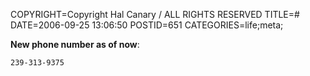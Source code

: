 COPYRIGHT=Copyright Hal Canary / ALL RIGHTS RESERVED
TITLE=#
DATE=2006-09-25 13:06:50
POSTID=651
CATEGORIES=life;meta;

**New phone number as of now**:

    239-313-9375
